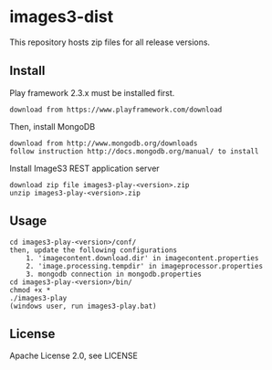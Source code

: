 images3-dist
============

This repository hosts zip files for all release versions.


Install
-------


Play framework 2.3.x must be installed first.

    download from https://www.playframework.com/download


Then, install MongoDB

    download from http://www.mongodb.org/downloads
    follow instruction http://docs.mongodb.org/manual/ to install


Install ImageS3 REST application server

    download zip file images3-play-<version>.zip
    unzip images3-play-<version>.zip
    

Usage
-------

    cd images3-play-<version>/conf/
    then, update the following configurations
        1. 'imagecontent.download.dir' in imagecontent.properties
        2. 'image.processing.tempdir' in imageprocessor.properties
        3. mongodb connection in mongodb.properties
    cd images3-play-<version>/bin/
    chmod +x *
    ./images3-play
    (windows user, run images3-play.bat)
    
License
-------

Apache License 2.0, see LICENSE


